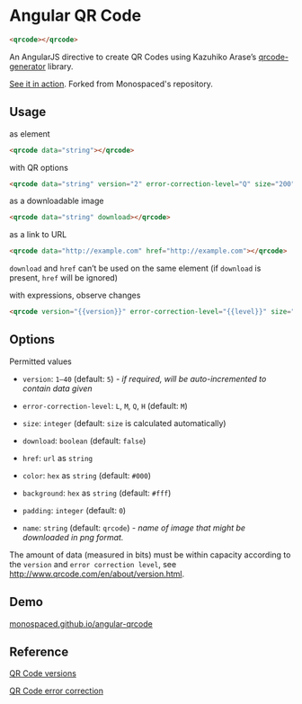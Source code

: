 Angular QR Code
===============

````html
<qrcode></qrcode>
````

An AngularJS directive to create QR Codes using Kazuhiko Arase’s [qrcode-generator](https://github.com/kazuhikoarase/qrcode-generator) library.

[See it in action](http://monospaced.github.io/angular-qrcode).
Forked from Monospaced's repository.


Usage
-----

as element

````html
<qrcode data="string"></qrcode>
````

with QR options

````html
<qrcode data="string" version="2" error-correction-level="Q" size="200" color="#fff" ba kground="#000"></qrcode>
````

as a downloadable image

````html
<qrcode data="string" download></qrcode>
````

as a link to URL

````html
<qrcode data="http://example.com" href="http://example.com"></qrcode>
````

`download` and `href` can’t be used on the same element (if `download` is present, `href` will be ignored)

with expressions, observe changes

````html
<qrcode version="{{version}}" error-correction-level="{{level}}" size="{{size}}" data="{{var}}" href="{{var}}" color="{{color}}" background="{{background}}" padding="{{padding}}" name="{{name}}" download></qrcode>
````

Options
-------

Permitted values

* `version`: `1–40`  (default: `5`) _- if required, will be auto-incremented to contain data given_

* `error-correction-level`: `L`, `M`, `Q`, `H` (default: `M`)

* `size`: `integer` (default: `size` is calculated automatically)

* `download`: `boolean` (default: `false`)

* `href`: `url` as `string`

* `color`: `hex` as `string` (default: `#000`)

* `background`: `hex` as `string` (default: `#fff`)

* `padding`: `integer` (default: `0`)

* `name`: `string` (default: `qrcode`) _- name of image that might be downloaded in png format._

The amount of data (measured in bits) must be within capacity according to the `version` and `error correction level`, see http://www.qrcode.com/en/about/version.html.

Demo
----------------

[monospaced.github.io/angular-qrcode](http://monospaced.github.io/angular-qrcode)

Reference
----------------

[QR Code versions](http://www.qrcode.com/en/about/version.html)

[QR Code error correction](http://www.qrcode.com/en/about/error_correction.html)

